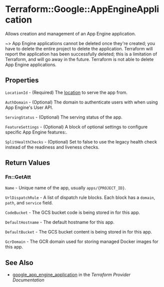 # Terraform::Google::AppEngineApplication

Allows creation and management of an App Engine application.

~> App Engine applications cannot be deleted once they're created; you have to delete the
   entire project to delete the application. Terraform will report the application has been
   successfully deleted; this is a limitation of Terraform, and will go away in the future.
   Terraform is not able to delete App Engine applications.

## Properties

`LocationId` - (Required) The [location](https://cloud.google.com/appengine/docs/locations) to serve the app from.

`AuthDomain` - (Optional) The domain to authenticate users with when using App Engine's User API.

`ServingStatus` - (Optional) The serving status of the app.

`FeatureSettings` - (Optional) A block of optional settings to configure specific App Engine features:.

`SplitHealthChecks` - (Optional) Set to false to use the legacy health check instead of the readiness and liveness checks.


## Return Values

### Fn::GetAtt

`Name` - Unique name of the app, usually `apps/{PROJECT_ID}`.

`UrlDispatchRule` - A list of dispatch rule blocks. Each block has a `domain`, `path`, and `service` field.

`CodeBucket` - The GCS bucket code is being stored in for this app.

`DefaultHostname` - The default hostname for this app.

`DefaultBucket` - The GCS bucket content is being stored in for this app.

`GcrDomain` - The GCR domain used for storing managed Docker images for this app.

## See Also

* [google_app_engine_application](https://www.terraform.io/docs/providers/google/r/app_engine_application.html) in the _Terraform Provider Documentation_